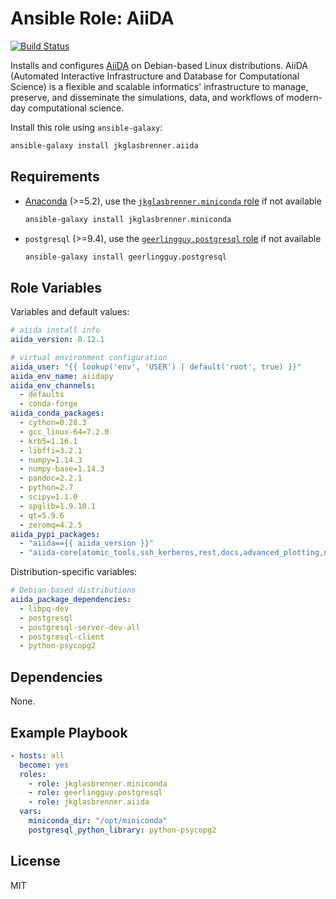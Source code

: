 # Ansible Role: AiiDA

[![Build Status](https://travis-ci.org/jkglasbrenner/ansible-role-aiida.svg?branch=master)](https://travis-ci.org/jkglasbrenner/ansible-role-aiida)

Installs and configures [AiiDA](http://www.aiida.net) on Debian-based Linux distributions. AiiDA (Automated Interactive Infrastructure and Database for Computational Science) is a flexible and scalable informatics' infrastructure to manage, preserve, and disseminate the simulations, data, and workflows of modern-day computational science.

Install this role using `ansible-galaxy`:

```bash
ansible-galaxy install jkglasbrenner.aiida
```

## Requirements

*   [Anaconda](https://www.anaconda.com/distribution/) (>=5.2), use the [`jkglasbrenner.miniconda` role](https://galaxy.ansible.com/jkglasbrenner/miniconda) if not available
    
    ```bash
    ansible-galaxy install jkglasbrenner.miniconda
    ```

*   `postgresql` (>=9.4), use the [`geerlingguy.postgresql` role](https://galaxy.ansible.com/geerlingguy/postgresql) if not available
    
    ```bash
    ansible-galaxy install geerlingguy.postgresql
    ```

## Role Variables

Variables and default values:

```yaml
# aiida install info
aiida_version: 0.12.1

# virtual environment configuration
aiida_user: "{{ lookup('env', 'USER') | default('root', true) }}"
aiida_env_name: aiidapy
aiida_env_channels:
  - defaults
  - conda-forge
aiida_conda_packages:
  - cython=0.28.3
  - gcc_linux-64=7.2.0
  - krb5=1.16.1
  - libffi=3.2.1
  - numpy=1.14.3
  - numpy-base=1.14.3
  - pandoc=2.2.1
  - python=2.7
  - scipy=1.1.0
  - spglib=1.9.10.1
  - qt=5.9.6
  - zeromq=4.2.5
aiida_pypi_packages:
  - "aiida=={{ aiida_version }}"
  - "aiida-core[atomic_tools,ssh_kerberos,rest,docs,advanced_plotting,notebook,testing]"
```

Distribution-specific variables:

```yaml
# Debian-based distributions
aiida_package_dependencies:
  - libpq-dev
  - postgresql
  - postgresql-server-dev-all
  - postgresql-client
  - python-psycopg2
```

## Dependencies

None.

## Example Playbook

```yaml
- hosts: all
  become: yes
  roles:
    - role: jkglasbrenner.miniconda
    - role: geerlingguy.postgresql
    - role: jkglasbrenner.aiida
  vars:
    miniconda_dir: "/opt/miniconda"
    postgresql_python_library: python-psycopg2
```

## License

MIT
